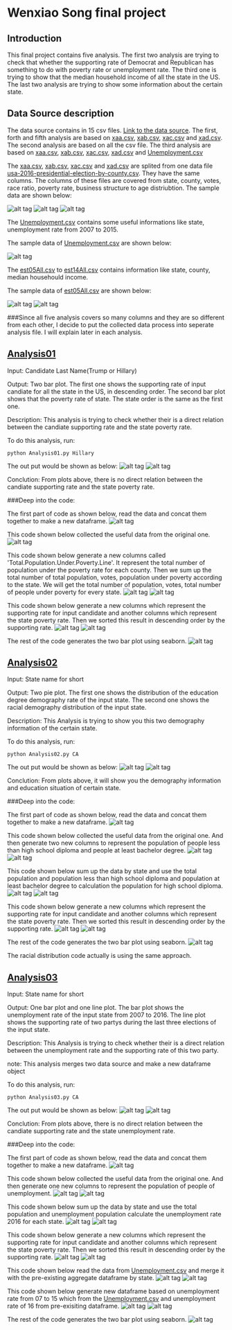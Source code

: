 # Wenxiao Song final project

## Introduction

This final project contains five analysis. The first two analysis are trying to check that whether the supporting rate of Democrat and Republican has something to do with poverty rate or unemployment rate. The third one is trying to show that the median household income of all the state in the US. The last two analysis are trying to show some information about the certain state.

## Data Source description

The data source contains in 15 csv files. [Link to the data source](https://github.com/songwenxiao/DataAnalysisWithPython/tree/master/final/data). 
The first, forth and fifth analysis are based on [xaa.csv](https://github.com/songwenxiao/DataAnalysisWithPython/blob/master/final/data/xaa.csv), [xab.csv](https://github.com/songwenxiao/DataAnalysisWithPython/blob/master/final/data/xab.csv), [xac.csv](https://github.com/songwenxiao/DataAnalysisWithPython/blob/master/final/data/xac.csv) and [xad.csv](https://github.com/songwenxiao/DataAnalysisWithPython/blob/master/final/data/xad.csv). 
The second analysis are based on all the csv file.
The third analysis are based on [xaa.csv](https://github.com/songwenxiao/DataAnalysisWithPython/blob/master/final/data/xaa.csv), [xab.csv](https://github.com/songwenxiao/DataAnalysisWithPython/blob/master/final/data/xab.csv), [xac.csv](https://github.com/songwenxiao/DataAnalysisWithPython/blob/master/final/data/xac.csv), [xad.csv](https://github.com/songwenxiao/DataAnalysisWithPython/blob/master/final/data/xad.csv) and [Unemployment.csv](https://github.com/songwenxiao/DataAnalysisWithPython/blob/master/final/data/Unemployment.csv)

The [xaa.csv](https://github.com/songwenxiao/DataAnalysisWithPython/blob/master/final/data/xaa.csv), [xab.csv](https://github.com/songwenxiao/DataAnalysisWithPython/blob/master/final/data/xab.csv), [xac.csv](https://github.com/songwenxiao/DataAnalysisWithPython/blob/master/final/data/xac.csv) and [xad.csv](https://github.com/songwenxiao/DataAnalysisWithPython/blob/master/final/data/xad.csv) are splited from one data file [usa-2016-presidential-election-by-county.csv](https://public.opendatasoft.com/explore/dataset/usa-2016-presidential-election-by-county/table/). They have the same columns.
The columns of these files are covered from state, county, votes, race ratio, poverty rate, business structure to age distriubtion. 
The sample data are shown below:

![alt tag](https://github.com/songwenxiao/DataAnalysisWithPython/blob/master/final/images/Screen%20Shot%202016-12-10%20at%202.03.12%20PM.png)
![alt tag](https://github.com/songwenxiao/DataAnalysisWithPython/blob/master/final/images/Screen%20Shot%202016-12-10%20at%202.03.41%20PM.png)
![alt tag](https://github.com/songwenxiao/DataAnalysisWithPython/blob/master/final/images/Screen%20Shot%202016-12-10%20at%202.04.12%20PM.png)

The [Unemployment.csv](https://github.com/songwenxiao/DataAnalysisWithPython/blob/master/final/data/Unemployment.csv) contains some useful informations like state, unemployment rate from 2007 to 2015. 

The sample data of [Unemployment.csv](https://github.com/songwenxiao/DataAnalysisWithPython/blob/master/final/data/Unemployment.csv) are shown below:

![alt tag](https://github.com/songwenxiao/DataAnalysisWithPython/blob/master/final/images/Screen%20Shot%202016-12-10%20at%202.17.38%20PM.png)

The [est05All.csv](https://github.com/songwenxiao/DataAnalysisWithPython/blob/master/final/data/est05ALL.csv) to [est14All.csv](https://github.com/songwenxiao/DataAnalysisWithPython/blob/master/final/data/est14ALL.csv) contains information like state, county, median househould income.

The sample data of [est05All.csv](https://github.com/songwenxiao/DataAnalysisWithPython/blob/master/final/data/est05ALL.csv) are shown below:

![alt tag](https://github.com/songwenxiao/DataAnalysisWithPython/blob/master/final/images/Screen%20Shot%202016-12-10%20at%202.38.04%20PM.png) ![alt tag](https://github.com/songwenxiao/DataAnalysisWithPython/blob/master/final/images/Screen%20Shot%202016-12-10%20at%202.38.19%20PM.png)

###Since all five analysis covers so many columns and they are so different from each other, I decide to put the collected data process into seperate analysis file. I will explain later in each analysis. 


## [Analysis01](https://github.com/songwenxiao/DataAnalysisWithPython/tree/master/final/Analysis/Analysis01)

Input: 	Candidate Last Name(Trump or Hillary)

Output: Two bar plot. The first one shows the supporting rate of input candiate for all the state in the US, in descending order. The 		second bar plot shows that the poverty rate of state. The state order is the same as the first one.

Description: This analysis is trying to check whether their is a direct relation between the candiate supporting rate and the state 			poverty rate.

To do this analysis, run: 

    python Analysis01.py Hillary 
    
The out put would be shown as below:
    ![alt tag](https://github.com/songwenxiao/DataAnalysisWithPython/blob/master/final/images/Analysis01_img01.png)
    ![alt tag](https://github.com/songwenxiao/DataAnalysisWithPython/blob/master/final/images/Analysis01_img02.png)
    
Conclution: From plots above, there is no direct relation between the candiate supporting rate and the state poverty rate.

###Deep into the code:

The first part of code as shown below, read the data and concat them together to make a new dataframe.
![alt tag](https://github.com/songwenxiao/DataAnalysisWithPython/blob/master/final/images/Screen%20Shot%202016-12-10%20at%206.44.15%20PM.png)

This code shown below collected the useful data from the original one.
![alt tag](https://github.com/songwenxiao/DataAnalysisWithPython/blob/master/final/images/Screen%20Shot%202016-12-10%20at%206.22.35%20PM.png)

This code shown below generate a new columns called 'Total.Population.Under.Poverty.Line'. It represent the total number of population under the poverty rate for each county. Then we sum up the total number of total population, votes, population under poverty according to the state. We will get the total number of population, votes, total number of people under poverty for every state.
![alt tag](https://github.com/songwenxiao/DataAnalysisWithPython/blob/master/final/images/Screen%20Shot%202016-12-10%20at%206.30.33%20PM.png)
![alt tag](https://github.com/songwenxiao/DataAnalysisWithPython/blob/master/final/images/Screen%20Shot%202016-12-10%20at%206.30.48%20PM.png)

This code shown below generate a new columns which represent the supporting rate for input candidate and another columns which represent the state poverty rate. Then we sorted this result in descending order by the supporting rate.
![alt tag](https://github.com/songwenxiao/DataAnalysisWithPython/blob/master/final/images/Screen%20Shot%202016-12-10%20at%206.38.09%20PM.png)
![alt tag](https://github.com/songwenxiao/DataAnalysisWithPython/blob/master/final/images/Screen%20Shot%202016-12-10%20at%206.40.46%20PM.png)

The rest of the code generates the two bar plot using seaborn.
![alt tag](https://github.com/songwenxiao/DataAnalysisWithPython/blob/master/final/images/Screen%20Shot%202016-12-10%20at%206.41.08%20PM.png)


## [Analysis02](https://github.com/songwenxiao/DataAnalysisWithPython/tree/master/final/Analysis/Analysis02)

Input: 	State name for short

Output: Two pie plot. The first one shows the distribution of the education degree demography rate of the input state.
	The second one shows the racial demography distribution of the input state.
        
Description: This Analysis is trying to show you this two demography information of the certain state.

To do this analysis, run: 


    python Analysis02.py CA 

The out put would be shown as below:
    ![alt tag](https://github.com/songwenxiao/DataAnalysisWithPython/blob/master/final/Analysis/Analysis02/Analysis02_img01.png)
    ![alt tag](https://github.com/songwenxiao/DataAnalysisWithPython/blob/master/final/Analysis/Analysis02/Analysis02_img02.png)
    
Conclution: From plots above, it will show you the demography information and education situation of certain state.

###Deep into the code:

The first part of code as shown below, read the data and concat them together to make a new dataframe.
![alt tag](https://github.com/songwenxiao/DataAnalysisWithPython/blob/master/final/images/Screen%20Shot%202016-12-10%20at%206.49.41%20PM.png)

This code shown below collected the useful data from the original one. And then generate two new columns to represent the population of people less than high school diploma and people at least bachelor degree.
![alt tag](https://github.com/songwenxiao/DataAnalysisWithPython/blob/master/final/images/Screen%20Shot%202016-12-10%20at%206.50.16%20PM.png)
![alt tag](https://github.com/songwenxiao/DataAnalysisWithPython/blob/master/final/images/Screen%20Shot%202016-12-10%20at%206.51.26%20PM.png)

This code shown below sum up the data by state and use the total population and population less than high school diploma and population at least bachelor degree to calculation the population for high school diploma.
![alt tag](https://github.com/songwenxiao/DataAnalysisWithPython/blob/master/final/images/Screen%20Shot%202016-12-10%20at%206.30.33%20PM.png)
![alt tag](https://github.com/songwenxiao/DataAnalysisWithPython/blob/master/final/images/Screen%20Shot%202016-12-10%20at%206.30.48%20PM.png)

This code shown below generate a new columns which represent the supporting rate for input candidate and another columns which represent the state poverty rate. Then we sorted this result in descending order by the supporting rate.
![alt tag](https://github.com/songwenxiao/DataAnalysisWithPython/blob/master/final/images/Screen%20Shot%202016-12-10%20at%206.54.03%20PM.png)
![alt tag](https://github.com/songwenxiao/DataAnalysisWithPython/blob/master/final/images/Screen%20Shot%202016-12-10%20at%206.54.14%20PM.png)

The rest of the code generates the two bar plot using seaborn.
![alt tag](https://github.com/songwenxiao/DataAnalysisWithPython/blob/master/final/images/Screen%20Shot%202016-12-10%20at%207.00.22%20PM.png)

The racial distribution code actually is using the same approach.


## [Analysis03](https://github.com/songwenxiao/DataAnalysisWithPython/tree/master/final/Analysis/Analysis03)

Input: 	State name for short

Output: One bar plot and one line plot. The bar plot shows the unemployment rate of the input state from 2007 to 2016.
	The line plot shows the supporting rate of two partys during the last three elections of the input state.
        
Description: This Analysis is trying to check whether their is a direct relation between the unemployment rate and the supporting rate 			of this two party.

note: This analysis merges two data source and make a new dataframe object

To do this analysis, run: 


    python Analysis03.py CA 

The out put would be shown as below:
    ![alt tag](https://github.com/songwenxiao/DataAnalysisWithPython/blob/master/final/Analysis/Analysis03/Analysis03_img01.png)
    ![alt tag](https://github.com/songwenxiao/DataAnalysisWithPython/blob/master/final/Analysis/Analysis03/Analysis03_img02.png)
    
Conclution: From plots above, there is no direct relation between the candiate supporting rate and the state unemployment rate.

###Deep into the code:

The first part of code as shown below, read the data and concat them together to make a new dataframe.
![alt tag](https://github.com/songwenxiao/DataAnalysisWithPython/blob/master/final/images/Screen%20Shot%202016-12-10%20at%206.49.41%20PM.png)

This code shown below collected the useful data from the original one. And then generate one new columns to represent the population of people of unemployment.
![alt tag](https://github.com/songwenxiao/DataAnalysisWithPython/blob/master/final/images/Screen%20Shot%202016-12-10%20at%206.50.16%20PM.png)
![alt tag](https://github.com/songwenxiao/DataAnalysisWithPython/blob/master/final/images/Screen%20Shot%202016-12-10%20at%206.51.26%20PM.png)

This code shown below sum up the data by state and use the total population and unemployment population calculate the unemployment rate 2016 for each state.
![alt tag](https://github.com/songwenxiao/DataAnalysisWithPython/blob/master/final/images/Screen%20Shot%202016-12-10%20at%207.09.21%20PM.png)
![alt tag](https://github.com/songwenxiao/DataAnalysisWithPython/blob/master/final/images/Screen%20Shot%202016-12-10%20at%207.10.27%20PM.png)

This code shown below generate a new columns which represent the supporting rate for input candidate and another columns which represent the state poverty rate. Then we sorted this result in descending order by the supporting rate.
![alt tag](https://github.com/songwenxiao/DataAnalysisWithPython/blob/master/final/images/Screen%20Shot%202016-12-10%20at%207.13.25%20PM.png)
![alt tag](https://github.com/songwenxiao/DataAnalysisWithPython/blob/master/final/images/Screen%20Shot%202016-12-10%20at%207.15.29%20PM.png)

This code shown below read the data from [Unemployment.csv](https://github.com/songwenxiao/DataAnalysisWithPython/blob/master/final/data/Unemployment.csv) and merge it with the pre-existing aggregate dataframe by state.
![alt tag](https://github.com/songwenxiao/DataAnalysisWithPython/blob/master/final/images/Screen%20Shot%202016-12-10%20at%207.18.34%20PM.png)
![alt tag](https://github.com/songwenxiao/DataAnalysisWithPython/blob/master/final/images/Screen%20Shot%202016-12-10%20at%207.18.52%20PM.png)

This code shown below generate new dataframe based on unemployment rate from 07 to 15 which from the [Unemployment.csv](https://github.com/songwenxiao/DataAnalysisWithPython/blob/master/final/data/Unemployment.csv) and unemployment rate of 16 from pre-exisiting dataframe.
![alt tag](https://github.com/songwenxiao/DataAnalysisWithPython/blob/master/final/images/Screen%20Shot%202016-12-10%20at%207.20.45%20PM.png)
![alt tag](https://github.com/songwenxiao/DataAnalysisWithPython/blob/master/final/images/Screen%20Shot%202016-12-10%20at%207.21.24%20PM.png)

The rest of the code generates the two bar plot using seaborn.
![alt tag](https://github.com/songwenxiao/DataAnalysisWithPython/blob/master/final/images/Screen%20Shot%202016-12-10%20at%207.26.02%20PM.png)
